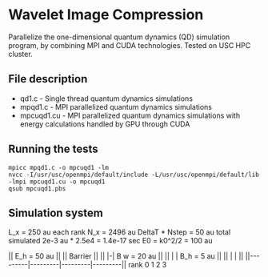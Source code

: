 # Wavelet Image Compression

Parallelize the one-dimensional quantum dynamics (QD) simulation program, by combining MPI and CUDA technologies. Tested on USC HPC cluster.

## File description

* qd1.c - Single thread quantum dynamics simulations
* mpqd1.c - MPI parallelized quantum dynamics simulations
* mpcuqd1.cu - MPI parallelized quantum dynamics simulations with energy calculations handled by GPU through CUDA

## Running the tests

```
mpicc mpqd1.c -o mpcuqd1 -lm
nvcc -I/usr/usc/openmpi/default/include -L/usr/usc/openmpi/default/lib -lmpi mpcuqd1.cu -o mpcuqd1
qsub mpcuqd1.pbs
```

## Simulation system
L_x = 250 au each rank
N_x = 2496 au
DeltaT * Nstep = 50 au total simulated
2e-3 au * 2.5e4 = 1.4e-17 sec
E0 = k0^2/2 = 100 au

|| E_h = 50 au                           ||
||                       Barrier         ||
||                  |-|  B w = 20 au     ||
||                  | |  B_h = 5 au      ||
||                  | |                  ||
||---------|---------|---------|---------||
   rank 0       1         2         3

